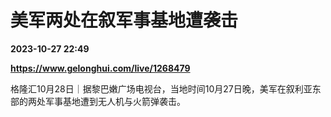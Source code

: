 # 美军两处在叙军事基地遭袭击

**2023-10-27 22:49**

**https://www.gelonghui.com/live/1268479**

格隆汇10月28日｜据黎巴嫩广场电视台，当地时间10月27日晚，美军在叙利亚东部的两处军事基地遭到无人机与火箭弹袭击。